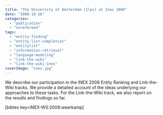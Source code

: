 ```yaml
---
title: "The University of Amsterdam (Ilps) at Inex 2008"
date: "2008-10-16"
categories: 
  - "publication"
  - "unrefereed"
tags: 
  - "entity-finding"
  - "entity-list-completion"
  - "entitylist"
  - "information-retrieval"
  - "language-modeling"
  - "link-the-wiki"
  - "link-the-wiki-inex"
coverImage: "inex.jpg"
---
```


We describe our participation in the INEX 2008 Entity Ranking and Link-the-Wiki tracks. We provide a detailed account of the ideas underlying our approaches to these tasks. For the Link-the-Wiki track, we also report on the results and findings so far.

\[bibtex key=INEX-WS:2008:weerkamp\]
